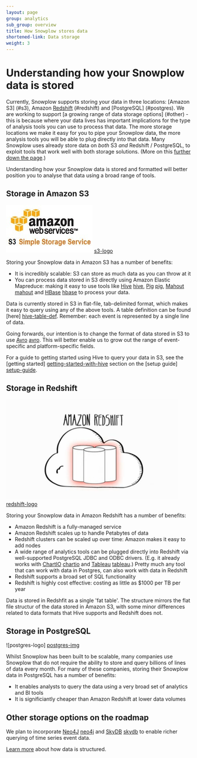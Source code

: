 ```yaml
---
layout: page
group: analytics
sub_group: overview
title: How Snowplow stores data
shortened-link: Data storage
weight: 3
---
```


# Understanding how your Snowplow data is stored

Currently, Snowplow supports storing your data in three locations: [Amazon S3] (#s3), Amazon [Redshift] (#redshift) and [PostgreSQL] (#postgres). We are working to support [a growing range of data storage options] (#other) - this is because where your data lives has important implications for the type of analysis tools you can use to process that data. The more storage locations we make it easy for you to pipe your Snowplow data, the more analysis tools you will be able to plug directly into that data. Many Snowplow uses already store data on _both_ S3 _and_ Redshift / PostgreSQL, to exploit tools that work well with both storage solutions. (More on this [further down the page](#more).)

Understanding how your Snowplow data is stored and formatted will better position you to analyse that data using a broad range of tools.

<h2><a name="s3">Storage in Amazon S3</a></h2>

![s3-logo] [s3-logo]

Storing your Snowplow data in Amazon S3 has a number of benefits:

* It is incredibly scalable: S3 can store as much data as you can throw at it
* You can process data stored in S3 directly using Amazon Elastic Mapreduce: making it easy to use tools like [Hive] [hive], [Pig] [pig], [Mahout] [mahout] and [HBase] [hbase] to process your data. 

Data is currently stored in S3 in flat-file, tab-delimited format, which makes it easy to query using any of the above tools. A table definition can be found [here] [hive-table-def]. Remember: each event is represented by a single line of data.

Going forwards, our intention is to change the format of data stored in S3 to use [Avro] [avro]. This will better enable us to grow out the range of event-specific and platform-specific fields.

For a guide to getting started using Hive to query your data in S3, see the [getting started] [getting-started-with-hive] section on the [setup guide] [setup-guide].

<h2><a name="redshift">Storage in Redshift</a></h2>

![redshift-logo] [redshift-logo]

Storing your Snowplow data in Amazon Redshift has a number of benefits:

* Amazon Redshift is a fully-managed service
* Amazon Redshift scales up to handle Petabytes of data
* Redshift clusters can be scaled up over time: Amazon makes it easy to add nodes
* A wide range of analytics tools can be plugged directly into Redshift via well-supported PostgreSQL JDBC and ODBC drivers. (E.g. it already works with [ChartIO] [chartio] and [Tableau] [tableau].) Pretty much any tool that can work with data in Postgres, can also work with data in Redshift
* Redshift supports a broad set of SQL functionality
* Redshift is highly cost effective: costing as little as $1000 per TB per year

Data is stored in Redshfit as a single 'fat table'. The structure mirrors the flat file structur of the data stored in Amazon S3, with some minor differences related to data formats that Hive supports and Redshift does not.

<h2><a name="postgres">Storage in PostgreSQL</a></h2>

![postgres-logo] [postgres-img]

Whilst Snowplow has been built to be scalable, many companies use Snowplow that do not require the ability to store and query billions of lines of data every month. For many of these companies, storing their Snowplow data in PostgreSQL has a number of benefits:

* It enables analysts to query the data using a very broad set of analytics and BI tools
* It is significiantly cheaper than Amazon Redshift at lower data volumes

<h2><a name="other">Other storage options on the roadmap</a></h2>

We plan to incorporate [Neo4J] [neo4j] and [SkyDB] [skydb] to enable richer querying of time series event data.


[Learn more][table-structure] about how data is structured.


[apachehive]: #apachehive
[infobright]: #infobright
[infobright-website]: http://www.infobright.org/
[wiki]: http://github.com/snowplow/snowplow/wiki
[github-repo]: http://github.com/snowplow/snowplow
[s3]: http://aws.amazon.com/s3/
[serde]: https://github.com/snowplow/snowplow/tree/master/3-etl/hive/snowplow-log-deserializers
[table-structure]: snowplow-table-structure.html
[hive]: http://hive.apache.org/
[emr]: http://aws.amazon.com/elasticmapreduce/
[emr-cli]: http://aws.amazon.com/developertools/2264
[tableau]: http://www.tableausoftware.com/
[microstrategy]: http://www.microstrategy.co.uk/
[r]: http://www.r-project.org/
[table-structure]: snowplow-table-structure.html
[hosted-serde]: https://github.com/snowplow/snowplow/wiki/Hosted-assets
[emr-etl-runner]: https://github.com/snowplow/snowplow/wiki/hive-etl-setup
[hive]: http://hive.apache.org/
[pig]: http://pig.apache.org/
[mahout]: http://mahout.apache.org/
[hbase]: http://hbase.apache.org/
[hive-table-def]: https://github.com/snowplow/snowplow/blob/master/4-storage/hive-storage/hiveql/table-def.q
[getting-started-with-hive]: https://github.com/snowplow/snowplow/wiki/Running-Hive-using-the-command-line-tools
[setup-guide]: https://github.com/snowplow/snowplow/wiki/Setting-up-Snowplow
[s3-logo]: /assets/img/amazon_s3_logo.jpg
[redshift]: http://aws.amazon.com/redshift/
[skydb]: http://skydb.io/
[infobright-logo]: /assets/img/infobright_logo.JPG
[avro]: http://avro.apache.org/
[redshift-logo]: /assets/img/amazon-redshift.png
[chartio]: http://chartio.com/
[tableau]: http://www.tableausoftware.com/
[neo4j]: http://www.neo4j.org/
[postgres-img]: /assets/img/analytics/tools/postgres.png